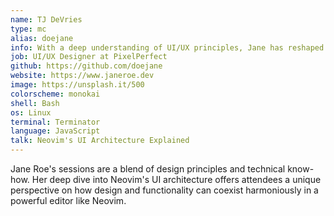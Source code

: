 ```yaml
---
name: TJ DeVries
type: mc
alias: doejane
info: With a deep understanding of UI/UX principles, Jane has reshaped Neovim's UI.
job: UI/UX Designer at PixelPerfect
github: https://github.com/doejane
website: https://www.janeroe.dev
image: https://unsplash.it/500
colorscheme: monokai
shell: Bash
os: Linux
terminal: Terminator
language: JavaScript
talk: Neovim's UI Architecture Explained
---
```


Jane Roe's sessions are a blend of design principles and technical know-how. Her deep dive into Neovim's UI architecture offers attendees a unique perspective on how design and functionality can coexist harmoniously in a powerful editor like Neovim.
